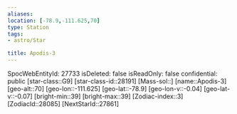 ```yaml
---
aliases: 
location: [-78.9,-111.625,70]
type: Station
tags:
- astro/Star

title: Apodis-3
---
```

SpocWebEntityId: 27733
isDeleted: false
isReadOnly: false
confidential: public
[star-class::G9]
[star-class-id::28191]
[Mass-sol::]
[name::Apodis-3]
[geo-alt::70]
[geo-lon::-111.625]
[geo-lat::-78.9]
[geo-lon-v::-0.04]
[geo-lat-v::-0.07]
[bright-min::39]
[bright-max::39]
[Zodiac-index::3]
[ZodiacId::28085]
[NextStarId::27861]



